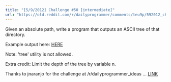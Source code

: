 ```yaml
---
title: "[5/9/2012] Challenge #50 [intermediate]"
url: "https://old.reddit.com/r/dailyprogrammer/comments/teu9p/592012_challenge_50_intermediate/"
---
```


Given an absolute path, write a program that outputs an ASCII tree of that directory.

Example output here: [HERE](http://www.acooke.org/cute/UnixComman0.html)

Note: 'tree' utility is not allowed.

Extra credit: Limit the depth of the tree by variable n.

Thanks to jnaranjo for the challenge at /r/dailyprogrammer_ideas ... [LINK](http://www.reddit.com/r/dailyprogrammer_ideas/comments/sbu4b/easy_generate_directory_tree_maps/)

